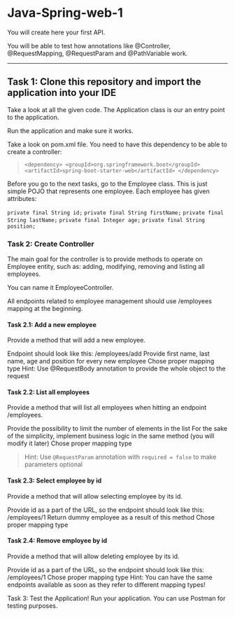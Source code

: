 # Java-Spring-web-1
You will create here your first API.

You will be able to test how annotations like @Controller, @RequestMapping, @RequestParam and @PathVariable work.

----
## Task 1: Clone this repository and import the application into your IDE

Take a look at all the given code. The Application class is our an entry point to the application.

Run the application and make sure it works.

Take a look on pom.xml file. You need to have this dependency to be able to create a controller:

>`<dependency>
>	<groupId>org.springframework.boot</groupId>
>	<artifactId>spring-boot-starter-web</artifactId>
></dependency>`

Before you go to the next tasks, go to the Employee class. This is just simple POJO that represents one employee. Each employee has given attributes:

`private final String id;`
`private final String firstName;`
`private final String lastName;`
`private final Integer age;`
`private final String position;`

### Task 2: Create Controller

The main goal for the controller is to provide methods to operate on Employee entity, such as: adding, modifying, removing and listing all employees.

You can name it EmployeeController.

All endpoints related to employee management should use /employees mapping at the beginning.

#### Task 2.1: Add a new employee
Provide a method that will add a new employee.

Endpoint should look like this: /employees/add
Provide first name, last name, age and position for every new employee
Chose proper mapping type
Hint: Use @RequestBody annotation to provide the whole object to the request

#### Task 2.2: List all employees
Provide a method that will list all employees when hitting an endpoint /employees.

Provide the possibility to limit the number of elements in the list
For the sake of the simplicity, implement business logic in the same method (you will modify it later)
Chose proper mapping type
>Hint: Use `@RequestParam` annotation with `required = false` to make parameters optional

#### Task 2.3: Select employee by id
Provide a method that will allow selecting employee by its id.

Provide id as a part of the URL, so the endpoint should look like this: /employees/1
Return dummy employee as a result of this method
Chose proper mapping type

#### Task 2.4: Remove employee by id
Provide a method that will allow deleting employee by its id.

Provide id as a part of the URL, so the endpoint should look like this: /employees/1
Chose proper mapping type
Hint: You can have the same endpoints available as soon as they refer to different mapping types!

Task 3: Test the Application!
Run your application. You can use Postman for testing purposes.